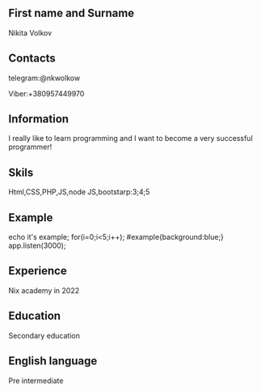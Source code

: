 ## First name and Surname

Nikita Volkov

## Contacts

telegram:@nkwolkow

Viber:+380957449970

## Information

I really like to learn programming and I want to become a very successful programmer!

## Skils

Html,CSS,PHP,JS,node JS,bootstarp:3;4;5

## Example

echo it's example;
for(i=0;i<5;i++);
#example{background:blue;}
app.listen(3000);

## Experience

Nix academy in 2022

## Education

Secondary education

## English language

Pre intermediate
